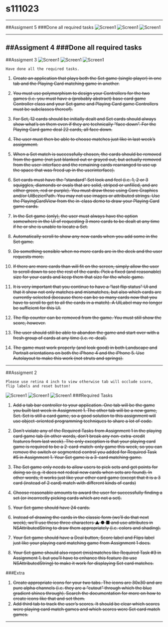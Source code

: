 s111023
=======
---
##Assigment 5
###Done all required tasks
![Screen1](m5_1.jpg)
![Screen1](m5_2.jpg)
![Screen1](m5_3.jpg)

---
##Assigment 4
###Done all required tasks
---

##Assigment 3
![Screen1](m3_1.jpg)
![Screen1](m3_2.jpg)
![Screen1](m3_3.jpg)

	Have done all the required tasks.
	
1. ~~Create an application that plays both the Set game (single player) in one tab and the Playing Card matching game in another.~~2. ~~You must use polymorphism to design your Controllers for the two games (i.e. youmust have a (probably abstract) base card game Controller class and your Set gameand Playing Card game Controllers must be subclasses thereof).~~3. ~~For Set, 12 cards should be initially dealt and Set cards should always show what’s onthem even if they are technically “face down”. For the Playing Card game deal 22cards, all face down.~~4. ~~The user must then be able to choose matches just like in last week’s assignment.~~5. ~~When a Set match is successfully chosen, the cards should be removed from the game (not just blanked out or grayed out, but actually removed from the user-interface and the remaining cards rearranged to use up the space that was freed up in the userinterface).~~6. ~~Set cards must have the “standard” Set look and feel (i.e. 1, 2 or 3 squiggles, diamonds or ovals that are solid, striped or unfilled, and are either green, red or purple). You must draw these using Core Graphics and/or UIBezierPath. You may not use imagesor attributed strings. Use the PlayingCardView from the in-class demo to draw yourPlaying Card game cards.~~
7. ~~In the Set game (only), the user must always have the option somewhere in the UI ofrequesting 3 more cards to be dealt at any time if he or she is unable to locate a Set.~~
8. ~~Automatically scroll to show any new cards when you add some in the Set game.~~
9. ~~Do something sensible when no more cards are in the deck and the user requestsmore.~~
10. ~~If there are more cards than will fit on the screen, simply allow the user to scroll downto see the rest of the cards. Pick a fixed (and reasonable) size for your cards and keepthem that size for the whole game.~~11. ~~It is very important that you continue to have a “last flip status” UI and that it shownot only matches and mismatches, but also which cards are currently selected (becausethere can be so many cards now that you have to scroll to get to all the cards in amatch). A UILabel may no longer be sufficient for this UI.~~
12. ~~The flip counter can be removed from the game. You must still show the score,however.~~
13. ~~The user should still be able to abandon the game and start over with a fresh group ofcards at any time (i.e. re-deal).~~14. ~~The game must work properly (and look good) in both Landscape and Portraitorientations on both the iPhone 4 and the iPhone 5. Use Autolayout to make thiswork (not struts and springs).~~

---
##Assigment 2


	Please use retina 4 inch to view otherwise tab will occlude score, flip labels and reset button!

![Screen1](m2_1.jpg)
![Screen1](m2_2.jpg)
![Screen1](m2_3.jpg)
###Required Tasks1. ~~Add a tab bar controller to your application. One tab will be the game you built lastweek in Assignment 1. The other tab will be a new game, Set. Set is still a cardgame, so a good solution to this assignment will use object-oriented programmingtechniques to share a lot of code.~~ 
2. ~~Don’t violate any of the Required Tasks from Assignment 1 in the playing card gametab (in other words, don’t break any non-extra-credit features from last week). Theonly exception is that your playing card game is required to be a 2-card-match-onlygame this week, so you can remove the switch or segmented control you added forRequired Task #5 in Assignment 1. Your Set game is a 3-card matching game.~~3. ~~The Set game only needs to allow users to pick sets and get points for doing so (e.g. itdoes not redeal new cards when sets are found). In other words, it works just likeyour other card game (except that it is a 3 card (instead of 2 card) match withdifferent kinds of cards)~~
4. ~~Choose reasonable amounts to award the user for successfully finding a set (orincorrectly picking cards which are not a set).~~5. ~~Your Set game should have 24 cards.~~
6. ~~Instead of drawing the cards in the classic form (we’ll do that next week), we’ll usethese three characters ▲ ● ■ and use attributes in NSAttributedString to drawthem appropriately (i.e. colors and shading).~~
7. ~~Your Set game should have a Deal button, Score label and Flips label just like yourplaying card matching game from Assignment 1 does.~~
8. ~~Your Set game should also report (mis)matches like Required Task #3 in Assignment 1, but you’ll have to enhance this feature (to use NSAttributedString) to make itwork for displaying Set card matches.~~
###Extra 
1. ~~Create appropriate icons for your two tabs. The icons are 30x30 and are pure alphachannels (i.e. they are a “cutout” through which the blue gradient shines through).Search the documentation for more on how to create icons like that and set them.~~2. ~~Add third tab to track the user’s scores. It should be clear which scores were playingcard match games and which scores were Set card match games.~~

---
